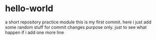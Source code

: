 # hello-world
a short repository practice module
this is my first commit. here i just add some random stuff for commit changes purpose only.
just to see what happen if i add one more line
